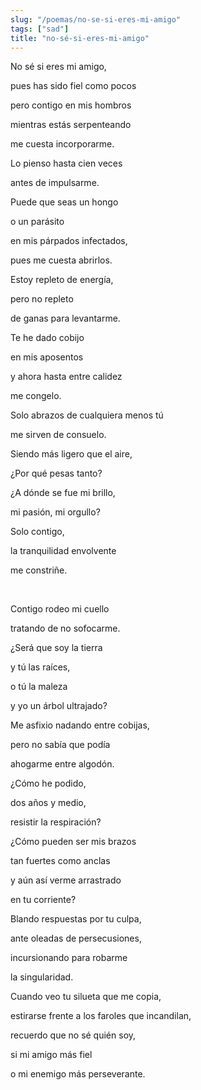 ```yaml
---
slug: "/poemas/no-se-si-eres-mi-amigo"
tags: ["sad"]
title: "no-sé-si-eres-mi-amigo"
---
```

No sé si eres mi amigo, 

pues has sido fiel como pocos 

pero contigo en mis hombros 

mientras estás serpenteando 

me cuesta incorporarme.

 

Lo pienso hasta cien veces

antes de impulsarme.

 

Puede que seas un hongo 

o un parásito 

en mis párpados infectados, 

pues me cuesta abrirlos.

 

Estoy repleto de energía,

pero no repleto 

de ganas para levantarme.

 

Te he dado cobijo 

en mis aposentos 

y ahora hasta entre calidez 

me congelo.

 

Solo abrazos de cualquiera menos tú 

me sirven de consuelo.

 

Siendo más ligero que el aire, 

¿Por qué pesas tanto?

  

¿A dónde se fue mi brillo, 

mi pasión, mi orgullo?

 

Solo contigo, 

la tranquilidad envolvente

me constriñe.

&nbsp;

Contigo rodeo mi cuello 

tratando de no sofocarme.

 

¿Será que soy la tierra 

y tú las raíces, 

o tú la maleza 

y yo un árbol ultrajado?

 

Me asfixio nadando entre cobijas, 

pero no sabía que podía 

ahogarme entre algodón.

 

¿Cómo he podido, 

dos años y medio, 

resistir la respiración?

 

¿Cómo pueden ser mis brazos 

tan fuertes como anclas 

y aún así verme arrastrado 

en tu corriente?

 

Blando respuestas por tu culpa, 

ante oleadas de persecusiones, 

incursionando para robarme 

la singularidad.

 

Cuando veo tu silueta que me copia, 

estirarse frente a los faroles que incandilan, 

recuerdo que no sé quién soy, 

si mi amigo más fiel 

o mi enemigo más perseverante.
